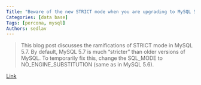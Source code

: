 ```yaml
---
Title: "Beware of the new STRICT mode when you are upgrading to MySQL 5.7"
Categories: [data base]
Tags: [percona, mysql]
Authors: sedlav
---
```


> This blog post discusses the ramifications of STRICT mode in MySQL 5.7. By default, MySQL 5.7 is much “stricter” than older versions of MySQL. To temporarily fix this, change the SQL_MODE to NO_ENGINE_SUBSTITUTION (same as in MySQL 5.6).

[Link](https://www.percona.com/blog/2016/10/18/upgrading-to-mysql-5-7-beware-of-the-new-strict-mode/)
